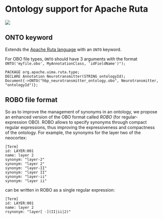 # Ontology support for Apache Ruta

[![](https://img.shields.io/github/release/sherlok/ruta-ontologies.svg?label=JitPack)](https://jitpack.io/#sherlok/ruta-ontologies/)



## ONTO keyword

Extends the [Apache Ruta language](https://uima.apache.org/d/ruta-current/tools.ruta.book.html) with an `ONTO` keyword.
 
    

For OBO file types, `ONTO` should have 3 arguments with the format `ONTO('myfile.obo', MyAnnotationClass, 'idFieldName')");`

    PACKAGE org.apache.uima.ruta.type;
    DECLARE Annotation Neurotransmitter(STRING ontologyId);
    Document{->ONTO("hbp_neurotransmitter_ontology.obo", Neurotransmitter, "ontologyId")};


## ROBO file format

So as to improve the management of synonyms in an ontology, we propose an enhanced version of the OBO format called _ROBO_ (for regular-expression OBO). ROBO allows to specify synonyms through compact regular expressions, thus improving the expressiveness and compactness of the ontology. For example, the synonyms for the layer two of the neocortex:

    [Term]
    id: LAYER:001
    name: layer 2
    synonym: "layer-2"
    synonym: "layer 2"
    synonym: "layer-II"
    synonym: "layer II"
    synonym: "layer-ii"
    synonym: "layer ii"

can be written in ROBO as a single regular expression:

    [Term] 
    id: LAYER:001
    name: layer 2
    rsynonym: "layer[ -](II|ii|2)"
